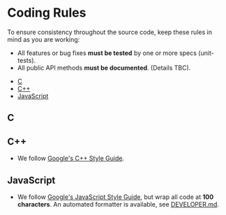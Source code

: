 # Coding Rules

To ensure consistency throughout the source code, keep these rules in mind as you are working:

* All features or bug fixes **must be tested** by one or more specs (unit-tests).
* All public API methods **must be documented**. (Details TBC).

- [C](#cc)
- [C++](#cpp)
- [JavaScript](#js)
 
## <a name="cc"></a> C

## <a name="cpp"></a> C++
* We follow [Google's C++ Style Guide](https://google.github.io/styleguide/cppguide.html).
  
## <a name="js"></a> JavaScript
* We follow [Google's JavaScript Style Guide](https://google.github.io/styleguide/jsguide.html), but wrap all code at
  **100 characters**. An automated formatter is available, see
  [DEVELOPER.md](https://github.com/angular/angular/blob/22b96b96902e1a42ee8c5e807720424abad3082a/docs/DEVELOPER.md#clang-format).
